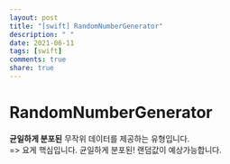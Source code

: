 ```yaml
---
layout: post
title: "[swift] RandomNumberGenerator"
description: " "
date: 2021-06-11
tags: [swift]
comments: true
share: true
---
```


# RandomNumberGenerator


**균일하게 분포된** 무작위 데이터를 제공하는 유형입니다.
<br>=> 요게 핵심입니다. 균일하게 분포된! 랜덤값이 예상가능합니다.

